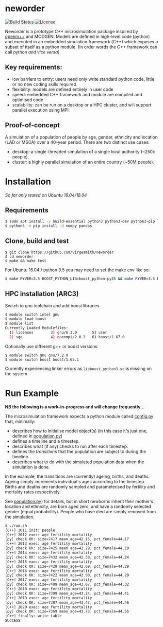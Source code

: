# neworder

[![Build Status](https://travis-ci.org/virgesmith/neworder.png?branch=master)](https://travis-ci.org/virgesmith/neworder) 
[![License](https://img.shields.io/github/license/mashape/apistatus.svg)](https://opensource.org/licenses/MIT)

Neworder is a prototype C++ microsimulation package inspired by [openm++](https://ompp.sourceforge.io/) and MODGEN. Models are defined in high-level code (python) and executed in an embedded simulation framework (C++) which exposes a subset of itself as a python module. (In order words the C++ framework can call python _and vice versa_) 

## Key requirements:
- low barriers to entry: users need only write standard python code, little or no new coding skills required.
- flexibility: models are defined entirely in user code
- speed: embedded C++ framework and module are compiled and optimised code
- scalability: can be run on a desktop or a HPC cluster, and will support parallel execution using MPI.

## Proof-of-concept 
A simulation of a population of people by age, gender, ethnicity and location (LAD or MSOA) over a 40-year period. There are two distinct use cases:
- desktop: a single-threaded simulation of a single local authority (~250k people).
- cluster: a highly parallel simulation of an entire country (~50M people).

# Installation

_So far only tested on Ubuntu 16.04/18.04_

## Requirements

```bash
$ sudo apt install -y build-essential python3 python3-dev python3-pip libboost-python-dev
$ python3 -m pip install -U numpy pandas
```
## Clone, build and test
```
$ git clone https://github.com/virgesmith/neworder
$ cd neworder
$ make && make test
```
For Ubuntu 16.04 / python 3.5 you may need to set the make env like so:
```bash
$ make PYVER=3.5 BOOST_PYTHON_LIB=boost_python-py35 && make PYVER=3.5 BOOST_PYTHON_LIB=boost_python-py35 test
```

## HPC installation (ARC3)

Switch to gnu toolchain and add boost libraries
```bash
$ module switch intel gnu
$ module load boost
$ module list
Currently Loaded Modulefiles:
  1) licenses        3) gnu/6.3.0       5) user
  2) sge             4) openmpi/2.0.2   6) boost/1.67.0
```
Optionally use different g++ or boost versions:
```
$ module switch gnu gnu/7.2.0
$ module switch boost boost/1.65.1
```
Currently experiencing linker errors as `libboost_python3.so` is missing on the system 

# Run Example

__NB the following is a work-in-progress and will change frequently...__

The microsimulation framework expects a python module called [config.py](example/config.py) that, minimally:
- describes how to initialise model object(s) (in this case it's just one, defined in [population.py](example/population.py))
- defines a timeline and a timestep.
- describes what (if any) checks to run after each timestep.
- defines the _transitions_ that the population are subject to during the timeline.
- describes what to do with the simulated population data when the simulation is done.   

In the example, the transitions are (currently) ageing, births, and deaths. Ageing simply increments individual's ages according to the timestep. Births and deaths are randomly sampled and parameterised by fertility and mortality rates respectively. 

See [population.py](example/population.py)) for details, but in short newborns inherit their mother's location and ethnicity, are born aged zero, and have a randomly selected gender (equal probabillity). People who have died are simply removed from the simulation.

```bash
$ ./run.sh
[C++] 2011 init: people
[C++] 2012 exec: age fertility mortality
[py] check OK: size=7417 mean_age=42.15, pct_female=44.17
[C++] 2013 exec: age fertility mortality
[py] check OK: size=7425 mean_age=42.29, pct_female=44.19
[C++] 2014 exec: age fertility mortality
[py] check OK: size=7432 mean_age=42.50, pct_female=44.24
[C++] 2015 exec: age fertility mortality
[py] check OK: size=7429 mean_age=42.69, pct_female=44.29
[C++] 2016 exec: age fertility mortality
[py] check OK: size=7422 mean_age=42.90, pct_female=44.29
[C++] 2017 exec: age fertility mortality
[py] check OK: size=7409 mean_age=43.07, pct_female=44.32
[C++] 2018 exec: age fertility mortality
[py] check OK: size=7399 mean_age=43.24, pct_female=44.41
[C++] 2019 exec: age fertility mortality
[py] check OK: size=7387 mean_age=43.47, pct_female=44.46
[C++] 2020 exec: age fertility mortality
[py] check OK: size=7369 mean_age=43.73, pct_female=44.55
[C++] finally: write_table
SUCCESS
```
